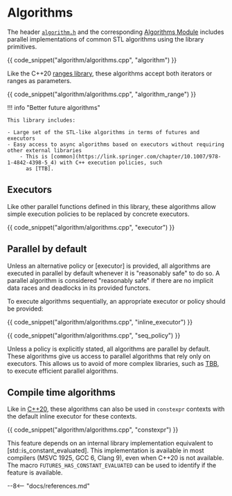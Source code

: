 # Algorithms

The header [`algorithm.h`](/futures/reference/Files/algorithm_8h.md) and the corresponding
[Algorithms Module](reference/Modules/group__algorithms/) includes parallel implementations of common STL algorithms
using the library primitives.

{{ code_snippet("algorithm/algorithms.cpp", "algorithm") }}

Like the C++20 [ranges library](https://en.cppreference.com/w/cpp/ranges), these algorithms accept both iterators or
ranges as parameters.

{{ code_snippet("algorithm/algorithms.cpp", "algorithm_range") }}

!!! info "Better future algorithms"

    This library includes:

    - Large set of the STL-like algorithms in terms of futures and executors
    - Easy access to async algorithms based on executors without requiring other external libraries
        - This is [common](https://link.springer.com/chapter/10.1007/978-1-4842-4398-5_4) with C++ execution policies, such
          as [TTB].


## Executors

Like other parallel functions defined in this library, these algorithms allow simple execution policies to be replaced
by concrete executors.

{{ code_snippet("algorithm/algorithms.cpp", "executor") }}

## Parallel by default

Unless an alternative policy or [executor] is provided, all algorithms are executed in parallel by default whenever it
is "reasonably safe" to do so. A parallel algorithm is considered "reasonably safe" if there are no implicit data races
and deadlocks in its provided functors.

To execute algorithms sequentially, an appropriate executor or policy should be provided:

{{ code_snippet("algorithm/algorithms.cpp", "inline_executor") }}

{{ code_snippet("algorithm/algorithms.cpp", "seq_policy") }}

Unless a policy is explicitly stated, all algorithms are parallel by default. These algorithms give us access to
parallel algorithms that rely only on executors. This allows us to avoid of more complex libraries, such
as [TBB](https://github.com/oneapi-src/oneTBB), to execute efficient parallel algorithms.

## Compile time algorithms

Like in [C++20](https://en.cppreference.com/w/cpp/algorithm), these algorithms can also be used in
`constexpr` contexts with the default inline executor for these contexts.

{{ code_snippet("algorithm/algorithms.cpp", "constexpr") }}

This feature depends on an internal library implementation equivalent to [std::is_constant_evaluated]. This
implementation is available in most compilers (MSVC 1925, GCC 6, Clang 9), even when C++20 is not available. The macro
`FUTURES_HAS_CONSTANT_EVALUATED` can be used to identify if the feature is available.

--8<-- "docs/references.md"